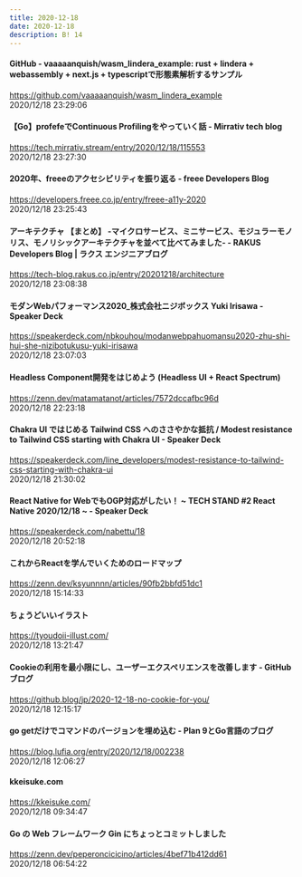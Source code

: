 ```yaml
---
title: 2020-12-18
date: 2020-12-18
description: B! 14
---
```


#### GitHub - vaaaaanquish/wasm_lindera_example: rust + lindera + webassembly + next.js + typescriptで形態素解析するサンプル
https://github.com/vaaaaanquish/wasm_lindera_example<br>
2020/12/18 23:29:06<br>


#### 【Go】profefeでContinuous Profilingをやっていく話 - Mirrativ tech blog
https://tech.mirrativ.stream/entry/2020/12/18/115553<br>
2020/12/18 23:27:30<br>


#### 2020年、freeeのアクセシビリティを振り返る - freee Developers Blog
https://developers.freee.co.jp/entry/freee-a11y-2020<br>
2020/12/18 23:25:43<br>


#### アーキテクチャ 【まとめ】 -マイクロサービス、ミニサービス、モジュラーモノリス、モノリシックアーキテクチャを並べて比べてみました- - RAKUS Developers Blog | ラクス エンジニアブログ
https://tech-blog.rakus.co.jp/entry/20201218/architecture<br>
2020/12/18 23:08:38<br>


#### モダンWebパフォーマンス2020_株式会社ニジボックス Yuki Irisawa - Speaker Deck
https://speakerdeck.com/nbkouhou/modanwebpahuomansu2020-zhu-shi-hui-she-nizibotukusu-yuki-irisawa<br>
2020/12/18 23:07:03<br>


#### Headless Component開発をはじめよう (Headless UI + React Spectrum)
https://zenn.dev/matamatanot/articles/7572dccafbc96d<br>
2020/12/18 22:23:18<br>


#### Chakra UI ではじめる Tailwind CSS へのささやかな抵抗 / Modest resistance to Tailwind CSS starting with Chakra UI - Speaker Deck
https://speakerdeck.com/line_developers/modest-resistance-to-tailwind-css-starting-with-chakra-ui<br>
2020/12/18 21:30:02<br>


#### React Native for WebでもOGP対応がしたい！ ~ TECH STAND #2 React Native 2020/12/18 ~ - Speaker Deck
https://speakerdeck.com/nabettu/18<br>
2020/12/18 20:52:18<br>


#### これからReactを学んでいくためのロードマップ
https://zenn.dev/ksyunnnn/articles/90fb2bbfd51dc1<br>
2020/12/18 15:14:33<br>


#### ちょうどいいイラスト
https://tyoudoii-illust.com/<br>
2020/12/18 13:21:47<br>


#### Cookieの利用を最小限にし、ユーザーエクスペリエンスを改善します - GitHubブログ
https://github.blog/jp/2020-12-18-no-cookie-for-you/<br>
2020/12/18 12:15:17<br>


#### go getだけでコマンドのバージョンを埋め込む - Plan 9とGo言語のブログ
https://blog.lufia.org/entry/2020/12/18/002238<br>
2020/12/18 12:06:27<br>


#### kkeisuke.com
https://kkeisuke.com/<br>
2020/12/18 09:34:47<br>


#### Go の Web フレームワーク Gin にちょっとコミットしました
https://zenn.dev/peperoncicicino/articles/4bef71b412dd61<br>
2020/12/18 06:54:22<br>


